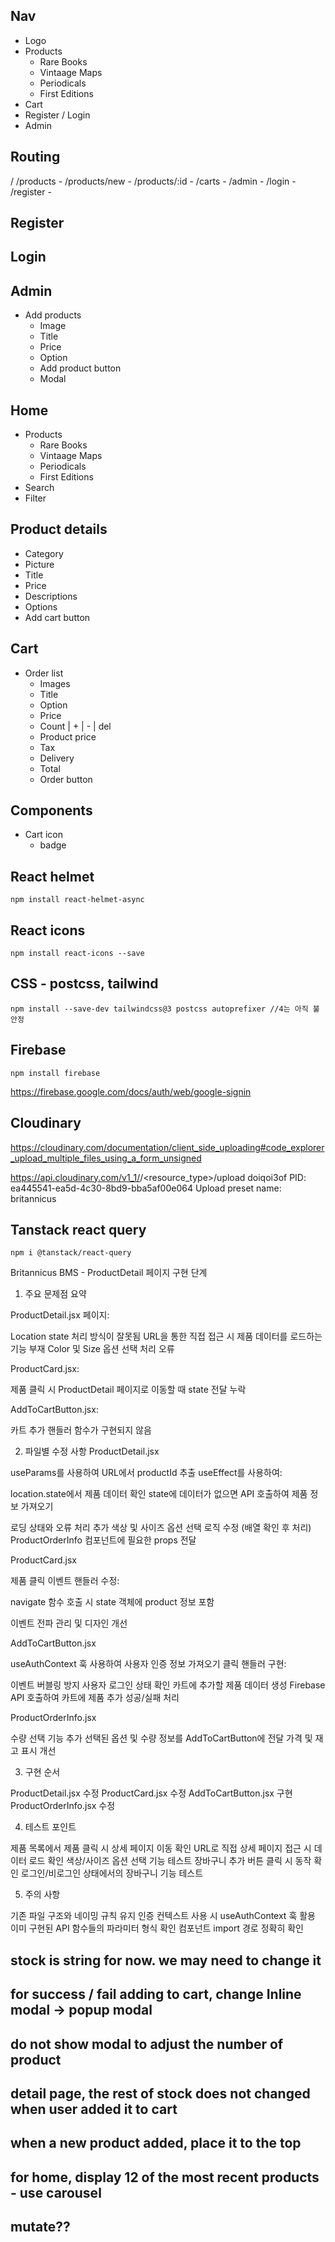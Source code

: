 ## Nav

- Logo
- Products
  - Rare Books
  - Vintaage Maps
  - Periodicals
  - First Editions
- Cart
- Register / Login
- Admin

## Routing

<App>
/
/products - <AllProducts>
/products/new - <NewProduct>
/products/:id - <ProductDetail>
/carts - <MyCart>
/admin - <Admin>
/login - <Login>
/register - <Register>

## Register

## Login

## Admin

- Add products
  - Image
  - Title
  - Price
  - Option
  - Add product button
  - Modal

## Home

- Products
  - Rare Books
  - Vintaage Maps
  - Periodicals
  - First Editions
- Search
- Filter

## Product details

- Category
- Picture
- Title
- Price
- Descriptions
- Options
- Add cart button

## Cart

- Order list
  - Images
  - Title
  - Option
  - Price
  - Count | + | - | del
  - Product price
  - Tax
  - Delivery
  - Total
  - Order button

## Components

- Cart icon
  - badge

## React helmet

```
npm install react-helmet-async
```

## React icons

```
npm install react-icons --save
```

## CSS - postcss, tailwind

```
npm install --save-dev tailwindcss@3 postcss autoprefixer //4는 아직 불안정
```

## Firebase

```
npm install firebase
```

https://firebase.google.com/docs/auth/web/google-signin

## Cloudinary

https://cloudinary.com/documentation/client_side_uploading#code_explorer_upload_multiple_files_using_a_form_unsigned

https://api.cloudinary.com/v1_1/<cloud name>/<resource_type>/upload
doiqoi3of
PID: ea445541-ea5d-4c30-8bd9-bba5af00e064
Upload preset name: britannicus

## Tanstack react query

```
npm i @tanstack/react-query
```

Britannicus BMS - ProductDetail 페이지 구현 단계

1. 주요 문제점 요약

ProductDetail.jsx 페이지:

Location state 처리 방식이 잘못됨
URL을 통한 직접 접근 시 제품 데이터를 로드하는 기능 부재
Color 및 Size 옵션 선택 처리 오류

ProductCard.jsx:

제품 클릭 시 ProductDetail 페이지로 이동할 때 state 전달 누락

AddToCartButton.jsx:

카트 추가 핸들러 함수가 구현되지 않음

2. 파일별 수정 사항
   ProductDetail.jsx

useParams를 사용하여 URL에서 productId 추출
useEffect를 사용하여:

location.state에서 제품 데이터 확인
state에 데이터가 없으면 API 호출하여 제품 정보 가져오기

로딩 상태와 오류 처리 추가
색상 및 사이즈 옵션 선택 로직 수정 (배열 확인 후 처리)
ProductOrderInfo 컴포넌트에 필요한 props 전달

ProductCard.jsx

제품 클릭 이벤트 핸들러 수정:

navigate 함수 호출 시 state 객체에 product 정보 포함

이벤트 전파 관리 및 디자인 개선

AddToCartButton.jsx

useAuthContext 훅 사용하여 사용자 인증 정보 가져오기
클릭 핸들러 구현:

이벤트 버블링 방지
사용자 로그인 상태 확인
카트에 추가할 제품 데이터 생성
Firebase API 호출하여 카트에 제품 추가
성공/실패 처리

ProductOrderInfo.jsx

수량 선택 기능 추가
선택된 옵션 및 수량 정보를 AddToCartButton에 전달
가격 및 재고 표시 개선

3. 구현 순서

ProductDetail.jsx 수정
ProductCard.jsx 수정
AddToCartButton.jsx 구현
ProductOrderInfo.jsx 수정

4. 테스트 포인트

제품 목록에서 제품 클릭 시 상세 페이지 이동 확인
URL로 직접 상세 페이지 접근 시 데이터 로드 확인
색상/사이즈 옵션 선택 기능 테스트
장바구니 추가 버튼 클릭 시 동작 확인
로그인/비로그인 상태에서의 장바구니 기능 테스트

5. 주의 사항

기존 파일 구조와 네이밍 규칙 유지
인증 컨텍스트 사용 시 useAuthContext 훅 활용
이미 구현된 API 함수들의 파라미터 형식 확인
컴포넌트 import 경로 정확히 확인

## stock is string for now. we may need to change it

## for success / fail adding to cart, change Inline modal -> popup modal

## do not show modal to adjust the number of product

## detail page, the rest of stock does not changed when user added it to cart

## when a new product added, place it to the top

## for home, display 12 of the most recent products - use carousel

## mutate??
